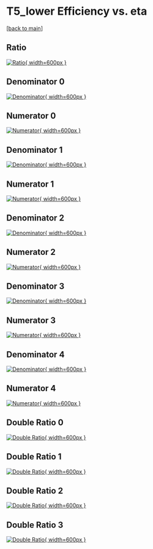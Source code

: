 # T5_lower Efficiency vs. eta

[[back to main](./)]



## Ratio

[![Ratio](../mtv/var/T5_lower_base_0_1_eff_eta.png){ width=600px }](../mtv/var/T5_lower_base_0_1_eff_eta.pdf)

## Denominator 0

[![Denominator](../mtv/den/T5_lower_base_0_1_eff_eta_den0.png){ width=600px }](../mtv/den/T5_lower_base_0_1_eff_eta_den0.pdf)

## Numerator 0

[![Numerator](../mtv/num/T5_lower_base_0_1_eff_eta_num0.png){ width=600px }](../mtv/num/T5_lower_base_0_1_eff_eta_num0.pdf)

## Denominator 1

[![Denominator](../mtv/den/T5_lower_base_0_1_eff_eta_den1.png){ width=600px }](../mtv/den/T5_lower_base_0_1_eff_eta_den1.pdf)

## Numerator 1

[![Numerator](../mtv/num/T5_lower_base_0_1_eff_eta_num1.png){ width=600px }](../mtv/num/T5_lower_base_0_1_eff_eta_num1.pdf)

## Denominator 2

[![Denominator](../mtv/den/T5_lower_base_0_1_eff_eta_den2.png){ width=600px }](../mtv/den/T5_lower_base_0_1_eff_eta_den2.pdf)

## Numerator 2

[![Numerator](../mtv/num/T5_lower_base_0_1_eff_eta_num2.png){ width=600px }](../mtv/num/T5_lower_base_0_1_eff_eta_num2.pdf)

## Denominator 3

[![Denominator](../mtv/den/T5_lower_base_0_1_eff_eta_den3.png){ width=600px }](../mtv/den/T5_lower_base_0_1_eff_eta_den3.pdf)

## Numerator 3

[![Numerator](../mtv/num/T5_lower_base_0_1_eff_eta_num3.png){ width=600px }](../mtv/num/T5_lower_base_0_1_eff_eta_num3.pdf)

## Denominator 4

[![Denominator](../mtv/den/T5_lower_base_0_1_eff_eta_den4.png){ width=600px }](../mtv/den/T5_lower_base_0_1_eff_eta_den4.pdf)

## Numerator 4

[![Numerator](../mtv/num/T5_lower_base_0_1_eff_eta_num4.png){ width=600px }](../mtv/num/T5_lower_base_0_1_eff_eta_num4.pdf)

## Double Ratio 0

[![Double Ratio](../mtv/ratio/T5_lower_base_0_1_eff_eta_ratio0.png){ width=600px }](../mtv/ratio/T5_lower_base_0_1_eff_eta_ratio0.pdf)

## Double Ratio 1

[![Double Ratio](../mtv/ratio/T5_lower_base_0_1_eff_eta_ratio1.png){ width=600px }](../mtv/ratio/T5_lower_base_0_1_eff_eta_ratio1.pdf)

## Double Ratio 2

[![Double Ratio](../mtv/ratio/T5_lower_base_0_1_eff_eta_ratio2.png){ width=600px }](../mtv/ratio/T5_lower_base_0_1_eff_eta_ratio2.pdf)

## Double Ratio 3

[![Double Ratio](../mtv/ratio/T5_lower_base_0_1_eff_eta_ratio3.png){ width=600px }](../mtv/ratio/T5_lower_base_0_1_eff_eta_ratio3.pdf)


